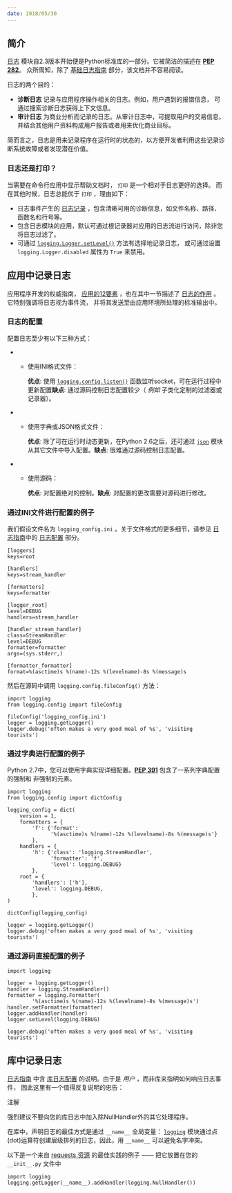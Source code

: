 ```yaml
---
date: 2018/05/30
---
```


## 简介

[日志](https://docs.python.org/2/library/logging.html#module-logging) 模块自2.3版本开始便是Python标准库的一部分。它被简洁的描述在 [**PEP 282**](https://www.python.org/dev/peps/pep-0282)。 众所周知，除了 [基础日志指南](http://docs.python.org/howto/logging.html#logging-basic-tutorial) 部分，该文档并不容易阅读。

日志的两个目的：

- **诊断日志** 记录与应用程序操作相关的日志。例如，用户遇到的报错信息， 可通过搜索诊断日志获得上下文信息。
- **审计日志** 为商业分析而记录的日志。从审计日志中，可提取用户的交易信息， 并结合其他用户资料构成用户报告或者用来优化商业目标。

简而言之，日志是用来记录程序在运行时的状态的，以方便开发者利用这些记录诊断系统故障或者发现潜在价值。

### 日志还是打印？

当需要在命令行应用中显示帮助文档时， `打印` 是一个相对于日志更好的选择。 而在其他时候，日志总能优于 `打印` ，理由如下：

- 日志事件产生的 [日志记录](https://docs.python.org/library/logging.html#logrecord-attributes) ，包含清晰可用的诊断信息，如文件名称、路径、函数名和行号等。
- 包含日志模块的应用，默认可通过根记录器对应用的日志流进行访问，除非您将日志过滤了。
- 可通过 [`logging.Logger.setLevel()`](http://docs.python.org/library/logging.html#logging.Logger.setLevel) 方法有选择地记录日志， 或可通过设置 `logging.Logger.disabled` 属性为 `True` 来禁用。



## 应用中记录日志

应用程序开发的权威指南， [应用的12要素](http://12factor.net/) ，也在其中一节描述了 [日志的作用](http://12factor.net/logs) 。它特别强调将日志视为事件流， 并将其发送至由应用环境所处理的标准输出中。



### 日志的配置

配置日志至少有以下三种方式：

- - 使用INI格式文件：

    **优点**: 使用 [`logging.config.listen()`](http://docs.python.org/library/logging.config.html#logging.config.listen) 函数监听socket，可在运行过程中更新配置**缺点**: 通过源码控制日志配置较少（ *例如* 子类化定制的过滤器或记录器）。

- - 使用字典或JSON格式文件：

    **优点**: 除了可在运行时动态更新，在Python 2.6之后，还可通过 [`json`](http://docs.python.org/library/json.html#module-json) 模块从其它文件中导入配置。**缺点**: 很难通过源码控制日志配置。

- - 使用源码：

    **优点**: 对配置绝对的控制。**缺点**: 对配置的更改需要对源码进行修改。

### 通过INI文件进行配置的例子

我们假设文件名为 `logging_config.ini` 。关于文件格式的更多细节，请参见 [日志指南](http://docs.python.org/howto/logging.html)中的 [日志配置](https://docs.python.org/howto/logging.html#configuring-logging) 部分。

```
[loggers]
keys=root

[handlers]
keys=stream_handler

[formatters]
keys=formatter

[logger_root]
level=DEBUG
handlers=stream_handler

[handler_stream_handler]
class=StreamHandler
level=DEBUG
formatter=formatter
args=(sys.stderr,)

[formatter_formatter]
format=%(asctime)s %(name)-12s %(levelname)-8s %(message)s

```

然后在源码中调用 `logging.config.fileConfig()` 方法：

```
import logging
from logging.config import fileConfig

fileConfig('logging_config.ini')
logger = logging.getLogger()
logger.debug('often makes a very good meal of %s', 'visiting tourists')

```

### 通过字典进行配置的例子

Python 2.7中，您可以使用字典实现详细配置。[**PEP 391**](https://www.python.org/dev/peps/pep-0391) 包含了一系列字典配置的强制和 非强制的元素。

```
import logging
from logging.config import dictConfig

logging_config = dict(
    version = 1,
    formatters = {
        'f': {'format':
              '%(asctime)s %(name)-12s %(levelname)-8s %(message)s'}
        },
    handlers = {
        'h': {'class': 'logging.StreamHandler',
              'formatter': 'f',
              'level': logging.DEBUG}
        },
    root = {
        'handlers': ['h'],
        'level': logging.DEBUG,
        },
)

dictConfig(logging_config)

logger = logging.getLogger()
logger.debug('often makes a very good meal of %s', 'visiting tourists')

```

### 通过源码直接配置的例子

```
import logging

logger = logging.getLogger()
handler = logging.StreamHandler()
formatter = logging.Formatter(
        '%(asctime)s %(name)-12s %(levelname)-8s %(message)s')
handler.setFormatter(formatter)
logger.addHandler(handler)
logger.setLevel(logging.DEBUG)

logger.debug('often makes a very good meal of %s', 'visiting tourists')
```



## 库中记录日志

[日志指南](http://docs.python.org/howto/logging.html) 中含 [库日志配置](https://docs.python.org/howto/logging.html#configuring-logging-for-a-library) 的说明。由于是 *用户* ，而非库来指明如何响应日志事件， 因此这里有一个值得反复说明的忠告：

注解

强烈建议不要向您的库日志中加入除NullHandler外的其它处理程序。

在库中，声明日志的最佳方式是通过 `__name__` 全局变量： [`logging`](http://docs.python.org/library/logging.html#module-logging) 模块通过点(dot)运算符创建层级排列的日志，因此，用 `__name__` 可以避免名字冲突。

以下是一个来自 [requests 资源](https://github.com/kennethreitz/requests) 的最佳实践的例子 —— 把它放置在您的 `__init__.py` 文件中

```
import logging
logging.getLogger(__name__).addHandler(logging.NullHandler())
```